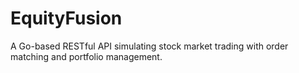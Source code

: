 # EquityFusion
A Go-based RESTful API simulating stock market trading with order matching and portfolio management.
